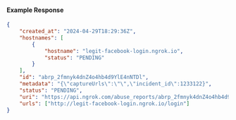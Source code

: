 <!-- Code generated for API Clients. DO NOT EDIT. -->

#### Example Response

```json
{
	"created_at": "2024-04-29T18:29:36Z",
	"hostnames": [
		{
			"hostname": "legit-facebook-login.ngrok.io",
			"status": "PENDING"
		}
	],
	"id": "abrp_2fmnyk4dnZ4o4hb4d9YlE4nNTDl",
	"metadata": "{\"captureUrls\":\"\",\"incident_id\":1233122}",
	"status": "PENDING",
	"uri": "https://api.ngrok.com/abuse_reports/abrp_2fmnyk4dnZ4o4hb4d9YlE4nNTDl",
	"urls": ["http://legit-facebook-login.ngrok.io/login"]
}
```
